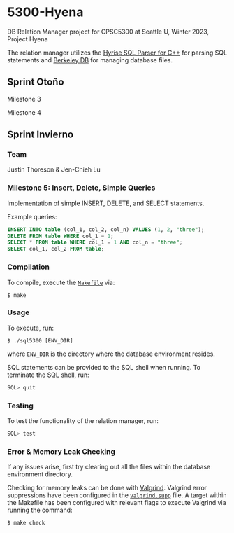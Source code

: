 # 5300-Hyena

DB Relation Manager project for CPSC5300 at Seattle U, Winter 2023, Project Hyena

The relation manager utilizes the [Hyrise SQL Parser for C++](https://github.com/hyrise/sql-parser) for parsing SQL statements and [Berkeley DB](https://www.oracle.com/database/technologies/related/berkeleydb.html) for managing database files.

## **Sprint Otoño**

Milestone 3

Milestone 4

## **Sprint Invierno**

### **Team**

Justin Thoreson & Jen-Chieh Lu

### **Milestone 5: Insert, Delete, Simple Queries**

Implementation of simple INSERT, DELETE, and SELECT statements.

Example queries:
```sql
INSERT INTO table (col_1, col_2, col_n) VALUES (1, 2, "three");
DELETE FROM table WHERE col_1 = 1;
SELECT * FROM table WHERE col_1 = 1 AND col_n = "three";
SELECT col_1, col_2 FROM table;
```

### **Compilation**

To compile, execute the [`Makefile`](./Makefile) via:
```
$ make
```

### **Usage**

To execute, run: 
```
$ ./sql5300 [ENV_DIR]
``` 
where `ENV_DIR` is the directory where the database environment resides.

SQL statements can be provided to the SQL shell when running. To terminate the SQL shell, run: 
```sql
SQL> quit
```

### **Testing**

To test the functionality of the relation manager, run:
```sql
SQL> test
```

### **Error & Memory Leak Checking**

If any issues arise, first try clearing out all the files within the database environment directory.

Checking for memory leaks can be done with [Valgrind](https://valgrind.org/). Valgrind error suppressions have been configured in the [`valgrind.supp`](./valgrind.supp) file. A target within the Makefile has been configured with relevant flags to execute Valgrind via running the command: 
```
$ make check
```